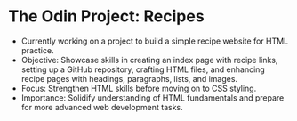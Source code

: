 # The Odin Project: Recipes


- Currently working on a project to build a simple recipe website for HTML practice.
- Objective: Showcase skills in creating an index page with recipe links, setting up a GitHub repository, crafting HTML files, and enhancing recipe pages with headings, paragraphs, lists, and images.
- Focus: Strengthen HTML skills before moving on to CSS styling.
- Importance: Solidify understanding of HTML fundamentals and prepare for more advanced web development tasks.
